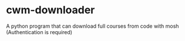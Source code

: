 # cwm-downloader
A python program that can download full courses from code with mosh (Authentication is required)

